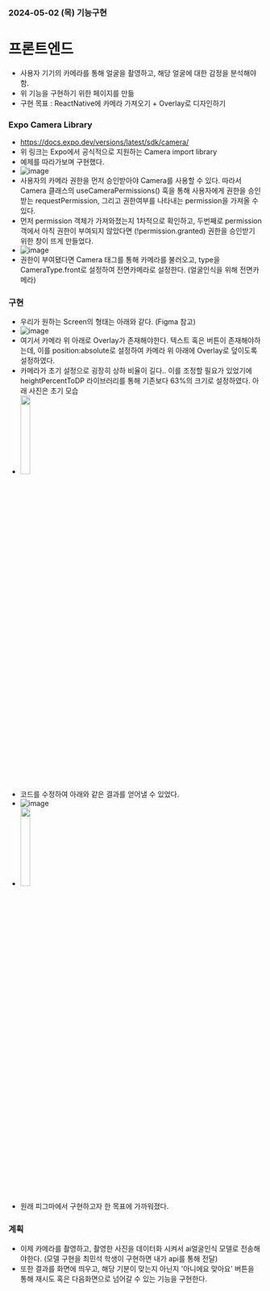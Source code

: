 ### 2024-05-02 (목) 기능구현
# 프론트엔드
- 사용자 기기의 카메라를 통해 얼굴을 촬영하고, 해당 얼굴에 대한 감정을 분석해야함.
- 위 기능을 구현하기 위한 페이지를 만듦
- 구현 목표 : ReactNative에 카메라 가져오기 + Overlay로 디자인하기

### Expo Camera Library
- https://docs.expo.dev/versions/latest/sdk/camera/
- 위 링크는 Expo에서 공식적으로 지원하는 Camera import library
- 예제를 따라가보며 구현했다.  
- ![image](https://github.com/ChaeDoll/TIL/assets/108540812/428044b8-f3e8-48ad-a15e-35981af13745)
- 사용자의 카메라 권한을 먼저 승인받아야 Camera를 사용할 수 있다. 따라서 Camera 클래스의 useCameraPermissions() 훅을 통해 사용자에게 권한을 승인받는 requestPermission, 그리고 권한여부를 나타내는 permission을 가져올 수 있다.
- 먼저 permission 객체가 가져와졌는지 1차적으로 확인하고, 두번째로 permission객에서 아직 권한이 부여되지 않았다면 (!permission.granted) 권한을 승인받기 위한 창이 뜨게 만들었다.
- ![image](https://github.com/ChaeDoll/TIL/assets/108540812/6c1f1d2d-d757-4aef-9525-6ec5f0dd0d15)
- 권한이 부여됐다면 Camera 태그를 통해 카메라를 불러오고, type을 CameraType.front로 설정하여 전면카메라로 설정한다. (얼굴인식을 위해 전면카메라)

### 구현
- 우리가 원하는 Screen의 형태는 아래와 같다. (Figma 참고)
- ![image](https://github.com/ChaeDoll/TIL/assets/108540812/22987038-d73d-4997-b135-9728d5596e39)
- 여기서 카메라 위 아래로 Overlay가 존재해야한다. 텍스트 혹은 버튼이 존재해야하는데, 이를 position:absolute로 설정하여 카메라 위 아래에 Overlay로 덮이도록 설정하였다.
- 카메라가 초기 설정으로 굉장히 상하 비율이 길다.. 이를 조정할 필요가 있었기에 heightPercentToDP 라이브러리를 통해 기존보다 63%의 크기로 설정하였다. 아래 사진은 초기 모습
-  <img src="https://github.com/ChaeDoll/TIL/assets/108540812/188a356f-52f4-4cac-9c9c-5a7f77d2e6a9" width="20%">
- 코드를 수정하여 아래와 같은 결과를 얻어낼 수 있었다.
- ![image](https://github.com/ChaeDoll/TIL/assets/108540812/aba5d4fa-ea69-4f4e-bd4f-7ddad2bd2562)
- <img src="https://github.com/ChaeDoll/TIL/assets/108540812/d8d8474b-c0d1-46ad-a23d-835e4dd48ddf" width="20%">
- 원래 피그마에서 구현하고자 한 목표에 가까워졌다.
  
### 계획
- 이제 카메라를 촬영하고, 촬영한 사진을 데이터화 시켜서 ai얼굴인식 모델로 전송해야한다. (모델 구현을 최민석 학생이 구현하면 내가 api를 통해 전달)
- 또한 결과를 화면에 띄우고, 해당 기분이 맞는지 아닌지 '아니에요 맞아요' 버튼을 통해 재시도 혹은 다음화면으로 넘어갈 수 있는 기능을 구현한다.
